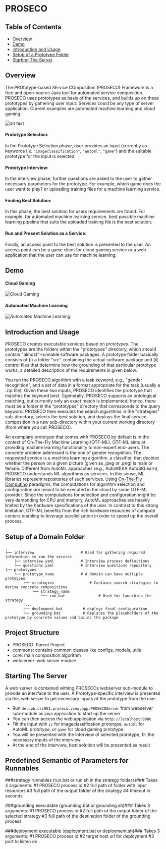 # PROSECO
## Table of Contents
* [Overview](#overview)
* [Demo](#demo)
* [Introduction and Usage](#introduction-and-usage)
* [Setup of a Prototype Folder](#setup-of-a-prototype-folder)
* [Starting The Server](#starting-the-server)

## Overview
The PROtotype-based SErvice COmposition (PROSECO) Framework is a free and open-source Java tool for automated service composition. PROSECO uses prototypes as basis of the services, and builds up on these prototypes by gathering user input. Services could be any type of server application. Current examples are automated machine learning and cloud gaming.

![alt text](https://github.com/fmohr/PROSECO/raw/development/doc/img/proseco-overview.png "PROSECO Overview")

#### Prototype Selection: 
In the Prototype Selection phase, user provides an input (currently as keywords i.e. `"imageclassification"`, `"automl"`, `"game"`) and the suitable prototype for the input is selected.

#### Prototype Interview:
In the interview phase, further questions are asked to the user to gather necessary parameters for the prototype. For example, which game does the user want to play? or uploading training files for a machine learning service.

#### Finding Best Solution:
In this phase, the best solution for users requirements are found. For example, for automated machine learning service, best possible machine learning pipeline that suits the uploaded training file is the best solution. 

#### Run and Present Solution as a Service:
Finally, an access point to the best solution is presented to the user. An access point can be a game client for cloud gaming service or a web application that the user can use for machine learning.

## Demo

#### Cloud Gaming
![Cloud Gaming](https://thumbs.gfycat.com/GenuineRealFlyingfish-size_restricted.gif)

#### Automated Machine Learning
![Automated Machine Learning](https://thumbs.gfycat.com/SpitefulRegalAmericancreamdraft-size_restricted.gif)


## Introduction and Usage
PROSECO creates executable services based on *prototypes*.
The prototypes are the folders within the "prototypes" directory, which should contain "almost"-runnable software packages.
A prototype folder basically consists of (i) a folder "src" containing the actual software package and (ii) control files that determine how the grounding of that particular prototype works; a detailed description of the requirements is given below.

You run the PROSECO algorithm with a task keyword, e.g., "gender recognition", and a set of data in a format appropriate for the task (usually a .zip file). Given these two inputs, PROSECO identifies the prototype that matches the keyword best.
Ggenerally, PROSECO supports an ontological matching, but currently only an exact match is implemented; hence, there must be a folder in the "prototypes" directory that corresponds to the query keyword. PROSECO then executes the search algorithms in the "strategies" sub-directory, selects the best solution, and deploys the final service composition in a new sub-directory within your current working directory (from where you call PROSECO).

An exemplary prototype that comes with PROSECO by default is in the context of On-The-Fly Machine Learning (OTF-ML). OTF-ML aims at providing machine learning functionality to non-expert end-users. The concrete problem addressed is the one of gender recognition. The requested service is a machine learning algorithm, a classifier, that decides whether the person on a given picture (given as .jpeg or .png) is male or female. Different from AutoML approaches (e.g., AutoWEKA AutoSKLearn), PROSECO understands ML algorithms as services. In this sense, ML libraries represent repositories of such services. Using [On-The-Fly Computing](https://sfb901.uni-paderborn.de) paradigms, the computations for algorithm selection and configuration are meant to be executed in the cloud by some OTF-ML provider. Since the computations for selection and configuration might be very demanding for CPU and memory, AutoML approaches are heavily limited by the hardware specifications of the user. In contrast to this strong limitation, OTF-ML benefits from the rich hardware resources of compute centers enabling to leverage parallelization in order to speed up the overall process. 

## Setup of a Domain Folder
    .
    ├── interview                     # Used for gathering required information to run the service
        ├── interview.yaml            # Interview process definitions
        └── questions.yaml            # Interview questions repository
    ├── prototypes
        └── prototype_name            # A domain can have multiple protoypes
            ├── strategies                # Contains search strategies to derive concrete compositions
                └── strategy_name             
                    └── run.bat               # Used for launching the strategy
            │...
            ├── deployment.bat         # deploys final configuration
            └── grounding.bat          # Replaces the placeholders of the prototype by concrete values and builds the package

## Project Structure
- PROSECO: Parent Project
- commons: contains common classes like configs, models, utils
- core: main composition algorithm
- webserver: web server module

## Starting The Server
A web server is contained withing PROSECOs webserver sub-module to provide an interface to the user. A Prototype-specific interview is presented via this web server to get necessary inputs of the prototype from the user.
 * Run `de.upb.crc901.proseco.view.app.PROSECOServer` from webserver sub-module as java application to start up the server
 * You can then access the web application via `http://localhost:8080`
 * Fill the input with `ic` for imageclassification prototype, `automl` for AutoML prototype, or `game` for cloud gaming prototype
 * You will be presented with the interview of selected prototype, fill the necessary inputs of the interview
 * At the end of the interview, best solution will be presented as result
 


## Predefined Semantic of Parameters for Runnables ##
###strategy runnables (run.bat or run.sh in the strategy folders)###
Takes 4 arguments:
 #1 PROSECO process id
 #2 full path of folder with input resources
 #3 full path of the output folder of the strategy
 #4 timeout in seconds
 
###grounding executable (grounding.bat or grounding.sh)###
Takes 3 arguments:
 #1 PROSECO process id
 #2 full path of the output folder of the selected strategy
 #3 full path of the destination folder of the grounding process
 
###deployment executable (deployment.bat or deployment.sh)###
Takes 3 arguments:
 #1 PROSECO process id
 #2 target host url for deployment
 #3 port to listen on
